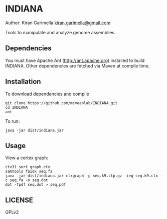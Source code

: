 INDIANA
=======

Author: Kiran Garimella <kiran.garimella@gmail.com>

Tools to manipulate and analyze genome assemblies.

Dependencies
------------

You must have Apache Ant (http://ant.apache.org) installed to build INDIANA. Other dependencies are fetched via Maven at compile time.

Installation
------------

To download dependencies and compile

    git clone https://github.com/mcveanlab/INDIANA.git
    cd INDIANA
    ant

To run:

    java -jar dist/indiana.jar

Usage
-----

View a cortex graph:

    ctx31 sort graph.ctx
    samtools faidx seq.fa
    java -jar dist/indiana.jar ctxgraph -p seq.k9.ctp.gz -ieg seq.k9.ctx -c seq.fa -o seq.dot
    dot -Tpdf seq.dot > seq.pdf

LICENSE
-------

GPLv2
